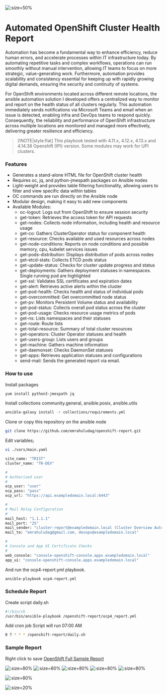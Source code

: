 
![](./img/Ansible-and-Openshift.png? ':size=50%')

# Automated OpenShift Cluster Health Report

Automation has become a fundamental way to enhance efficiency, reduce human errors, and accelerate processes within IT infrastructure today. By automating repetitive tasks and complex workflows, operations can run smoothly without manual intervention, allowing IT teams to focus on more strategic, value-generating work. Furthermore, automation provides scalability and consistency essential for keeping up with rapidly growing digital demands, ensuring the security and continuity of systems.

For OpenShift environments located across different remote locations, the ansible automation solution I developed offers a centralized way to monitor and report on the health status of all clusters regularly. This automation immediately sends notifications via Microsoft Teams and email when an issue is detected, enabling infra and DevOps teams to respond quickly. Consequently, the reliability and performance of OpenShift infrastructure across multiple locations are monitored and managed more effectively, delivering greater resilience and efficiency.

> [!NOTE|style:flat]
> This playbook tested with 4.11.x, 4.12.x, 4.13.x and 4.14.38 Openshift (IPI) version.
> Some modules may work for UPI clusters.

### Features

* Generates a stand-alone HTML file for OpenShift cluster health
* Requires oc, jq, and python-jmespath packages on Ansible nodes
* Light-weight and provides table filtering functionality, allowing users to filter and view specific data within tables
* OC commands are run directly on the Ansible node
* Modular design, making it easy to add new components
* Available Modules:
 	* oc-logout: Logs out from OpenShift to ensure session security
	* get-token: Retrieves the access token for API requests
	* get-nodes: Collects node information, including health and resource usage
	* get-co: Gathers ClusterOperator status for component health
	* get-resource: Checks available and used resources across nodes
	* get-node-conditions: Reports on node conditions and possible memory, cpu, kubelet services issues
	* get-pods-distribution: Displays distribution of pods across nodes
	* get-etcd-stats: Collects ETCD pods status
	* get-update-status: Checks for cluster update progress and status
	* get-deployments: Gathers deployment statuses in namespaces. Single running pod are highlighted
	* get-ssl: Validates SSL certificates and expiration dates
	* get-alert: Retrieves active alerts within the cluster
	* get-pod-health: Checks health and status of individual pods
	* get-overcommitted: Get overcommitted  node status
	* get-pv: Monitors Persistent Volume status and availability
	* get-pod-status: Collects overall pod status across the cluster
	* get-pod-usage: Checks resource usage metrics of pods
	* get-ns: Lists namespaces and their statuses
	* get-route: Route lists
	* get-total-resource: Summary of total cluster resources
	* get-operators: Cluster Operator statuses and health
	* get-users-group: Lists users and groups
	* get-machine: Gathers machine information
	* get-daemonset: Checks DaemonSet statuses
	* get-apps: Retrieves application statuses and configurations
	* send-mail: Sends the generated report via email.

### How to use
Install packages

```bash
yum install python3-jmespath jq
```

Install collections   community.general, ansible.posix, ansible.utils


```bash
ansible-galaxy install -r collections/requirements.yml
```

Clone or copy this repository on the ansible node

```bash
git clone https://github.com/emrahuludag/openshift-report.git
```

Edit variables;

```bash
vi ./vars/main.yaml 
```

```bash
site_name: "TRIST"
cluster_name: "TR-DEV"

#
# Authorized user
#
ocp_user: "user"
ocp_pass: "pass"
ocp_url: "https://api.exampledomain.local:6443"

#
# Mail Relay Configuration
#
mail_host: "1.1.1.1"
mail_port: "25"
mail_sender: "cluster-report@exampledomain.local (Cluster Overview Automation)"
mail_to: "emrahuludag@gmail.com, devops@exampledomain.local"

#
# Console and App UI Certificate Checks
#
web_console: "console-openshift-console.apps.exampledomain.local"
app_ui: "console-openshift-console.apps.exampledomain.local"

```

And run the ocp4-report.yml playbook.

```bash
ansible-playbook ocp4-report.yml
```


### Schedule Report


Create script daily.sh

```bash
#!/bin/sh
/usr/bin/ansible-playbook /openshift-report/ocp4_report.yml
```

Add cron job 
Script will run 07:00 AM 

```bash
0 7 * * * /openshift-report/daily.sh
```


### Sample Report

Right click to save [OpenShift Full Sample Report](https://github.com/emrahuludag/sysknow/raw/main/docs/openshift/img/openshift-sample-report.html)

![](./img/ocp-report-sample01.png? ':size=80%')
![](./img/ocp-report-sample02.png? ':size=80%')
![](./img/ocp-report-sample03.png? ':size=80%')
![](./img/ocp-report-sample04.png? ':size=80%')
![](./img/ocp-report-sample05.png? ':size=80%')

![](./img/ocp-report-sample06.png? ':size=80%')

![](./img/ocp-report-sample07.png? ':size=20%')



